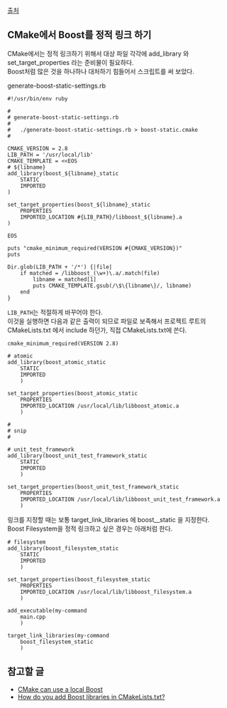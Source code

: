 [출처](https://qiita.com/janus_wel/items/cbad087b5c3a13a57625 )  
  
## CMake에서 Boost를 정적 링크 하기
CMake에서는 정적 링크하기 위해서 대상 파일 각각에 add_library 와 set_target_properties 라는 준비물이 필요하다.  
Boost처럼 많은 것을 하나하나 대처하기 힘들어서 스크립트를 써 보았다.  
  
generate-boost-static-settings.rb
```
#!/usr/bin/env ruby

#
# generate-boost-static-settings.rb
#
#   ./generate-boost-static-settings.rb > boost-static.cmake
#

CMAKE_VERSION = 2.8
LIB_PATH = '/usr/local/lib'
CMAKE_TEMPLATE = <<EOS
# ${libname}
add_library(boost_${libname}_static
    STATIC
    IMPORTED
)

set_target_properties(boost_${libname}_static
    PROPERTIES
    IMPORTED_LOCATION #{LIB_PATH}/libboost_${libname}.a
)

EOS

puts "cmake_minimum_required(VERSION #{CMAKE_VERSION})"
puts

Dir.glob(LIB_PATH + '/*') {|file|
    if matched = /libboost_(\w+)\.a/.match(file)
        libname = matched[1]
        puts CMAKE_TEMPLATE.gsub(/\$\{libname\}/, libname)
    end
}
```
  
`LIB_PATH`는 적절하게 바꾸어야 한다.  
이것을 실행하면 다음과 같은 출력이 되므로 파일로 보족해서 프로젝트 루트의 CMakeLists.txt 에서 include 하던가, 직접 CMakeLists.txt에 쓴다.  
  
```
cmake_minimum_required(VERSION 2.8)

# atomic
add_library(boost_atomic_static
    STATIC
    IMPORTED
    )

set_target_properties(boost_atomic_static
    PROPERTIES
    IMPORTED_LOCATION /usr/local/lib/libboost_atomic.a
    )

#
# snip
#

# unit_test_framework
add_library(boost_unit_test_framework_static
    STATIC
    IMPORTED
    )

set_target_properties(boost_unit_test_framework_static
    PROPERTIES
    IMPORTED_LOCATION /usr/local/lib/libboost_unit_test_framework.a
    )
```
  
링크를 지정할 때는 보통 target_link_libraries 에 boost_<target>_static 을 지정한다.  
Boost Filesystem을 정적 링크하고 싶은 경우는 아래처럼 한다.  
```
# filesystem
add_library(boost_filesystem_static
    STATIC
    IMPORTED
    )

set_target_properties(boost_filesystem_static
    PROPERTIES
    IMPORTED_LOCATION /usr/local/lib/libboost_filesystem.a
    )

add_executable(my-command
    main.cpp
    )

target_link_libraries(my-command
    boost_filesystem_static
    )
```
  
  
## 참고할 글
- [CMake can use a local Boost ](https://scaron.info/blog/cmake-can-use-a-local-boost.html )
- [How do you add Boost libraries in CMakeLists.txt?](https://stackoverflow.com/questions/6646405/how-do-you-add-boost-libraries-in-cmakelists-txt  )

  